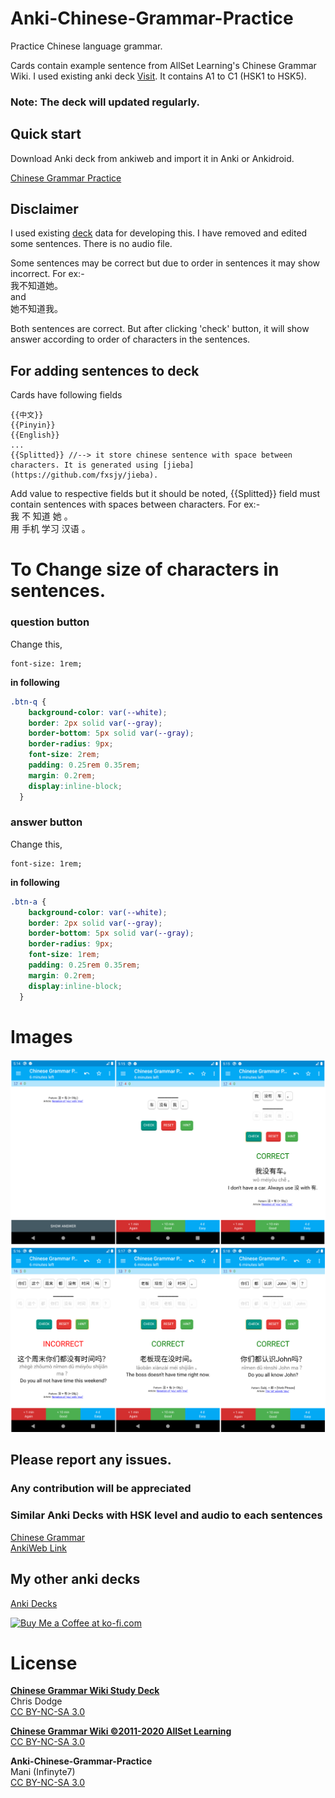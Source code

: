 # Anki-Chinese-Grammar-Practice
Practice Chinese language grammar.

Cards contain example sentence from AllSet Learning's Chinese Grammar Wiki. I used existing anki deck [Visit](https://ankiweb.net/shared/info/782551504). It contains A1 to C1 (HSK1 to HSK5).

### Note: The deck will updated regularly.

## Quick start
Download Anki deck from ankiweb and import it in Anki or Ankidroid.

[Chinese Grammar Practice](https://ankiweb.net/shared/info/86203928)

## Disclaimer
I used existing [deck](https://ankiweb.net/shared/info/782551504) data for developing this. I have removed and edited some sentences.
There is no audio file.

Some sentences may be correct but due to order in sentences it may show incorrect.
For ex:-
<br>我不知道她。
<br>and
<br>她不知道我。

Both sentences are correct. But after clicking 'check' button, it will show answer according to order of characters in the sentences.

## For adding sentences to deck
Cards have following fields
```
{{中文}}
{{Pinyin}}
{{English}}
...
{{Splitted}} //--> it store chinese sentence with space between characters. It is generated using [jieba] (https://github.com/fxsjy/jieba).
```
Add value to respective fields but it should be noted, {{Splitted}} field must contain sentences with spaces between characters.
For ex:-
<br>我 不 知道 她 。
<br>用 手机 学习 汉语 。

# To Change size of characters in sentences.
### question button
Change this,
```
font-size: 1rem;
```
<b>in following</b>
```css
.btn-q {
    background-color: var(--white);
    border: 2px solid var(--gray);
    border-bottom: 5px solid var(--gray);
    border-radius: 9px;
    font-size: 2rem;
    padding: 0.25rem 0.35rem;
    margin: 0.2rem;
    display:inline-block;
  }
```

### answer button
Change this,
```
font-size: 1rem;
```
<b>in following</b>
```css
.btn-a {
    background-color: var(--white);
    border: 2px solid var(--gray);
    border-bottom: 5px solid var(--gray);
    border-radius: 9px;
    font-size: 1rem;
    padding: 0.25rem 0.35rem;
    margin: 0.2rem;
    display:inline-block;
  }
```

# Images
![Image 1](https://raw.githubusercontent.com/infinyte7/Anki-Chinese-Grammar-Practice/master/Decks%20File/image1.png)
![Image 2](https://raw.githubusercontent.com/infinyte7/Anki-Chinese-Grammar-Practice/master/Decks%20File/image2.png)

## Please report any issues.
### Any contribution will be appreciated

### Similar Anki Decks with HSK level and audio to each sentences 
[Chinese Grammar](https://github.com/infinyte7/Chinese-Grammar)
<br>[AnkiWeb Link](https://ankiweb.net/shared/info/551486109)

## My other anki decks
[Anki Decks](https://ankiweb.net/shared/byauthor/119943820)

<a href='https://ko-fi.com/L3L820U7D' target='_blank'><img height='36' style='border:0px;height:36px;' src='https://cdn.ko-fi.com/cdn/kofi3.png?v=2' border='0' alt='Buy Me a Coffee at ko-fi.com' /></a>

# License
<b>[Chinese Grammar Wiki Study Deck](https://ankiweb.net/shared/info/782551504)</b>
<br>Chris Dodge
<br>[CC BY-NC-SA 3.0](https://creativecommons.org/licenses/by-nc-sa/3.0/)

<b>[Chinese Grammar Wiki ©2011-2020 AllSet Learning](https://resources.allsetlearning.com/chinese/grammar/Chinese%20Grammar%20Wiki:Copyrights)</b>
<br>[CC BY-NC-SA 3.0](https://creativecommons.org/licenses/by-nc-sa/3.0/)

<b>Anki-Chinese-Grammar-Practice</b>
<br>Mani (Infinyte7)
<br>[CC BY-NC-SA 3.0](https://creativecommons.org/licenses/by-nc-sa/3.0/)

